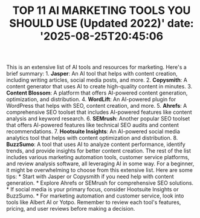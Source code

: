 ﻿---
title: "TOP 11 AI MARKETING TOOLS YOU SHOULD USE (Updated 2022)'
date: '2025-08-25T20:45:06"
category: "Markets"
summary: ""
slug: "top 11 ai marketing tools you should use updated 2022"
source_urls:
  - "https://techncruncher.blogspot.com/2022/07/top-10-ai-marketing-tools-you-should-use.html"
seo:
  title: "TOP 11 AI MARKETING TOOLS YOU SHOULD USE (Updated 2022) | Hash n Hedge'
  description: '"
  keywords: ["news", "markets", "brief"]
---
This is an extensive list of AI tools and resources for marketing. Here's a brief summary:  1. **Jasper**: An AI tool that helps with content creation, including writing articles, social media posts, and more. 2. **Copysmith**: A content generator that uses AI to create high-quality content in minutes. 3. **Content Blossom**: A platform that offers AI-powered content generation, optimization, and distribution. 4. **WordLift**: An AI-powered plugin for WordPress that helps with SEO, content creation, and more. 5. **Ahrefs**: A comprehensive SEO toolset that includes AI-powered features like content analysis and keyword research. 6. **SEMrush**: Another popular SEO toolset that offers AI-powered features like technical SEO audits and content recommendations. 7. **Hootsuite Insights**: An AI-powered social media analytics tool that helps with content optimization and distribution. 8. **BuzzSumo**: A tool that uses AI to analyze content performance, identify trends, and provide insights for better content creation.  The rest of the list includes various marketing automation tools, customer service platforms, and review analysis software, all leveraging AI in some way.  For a beginner, it might be overwhelming to choose from this extensive list. Here are some tips:  * Start with Jasper or Copysmith if you need help with content generation. * Explore Ahrefs or SEMrush for comprehensive SEO solutions. * If social media is your primary focus, consider Hootsuite Insights or BuzzSumo. * For marketing automation and customer service, look into tools like Albert AI or Yotpo.  Remember to review each tool's features, pricing, and user reviews before making a decision. 
